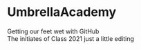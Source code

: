 # UmbrellaAcademy
Getting our feet wet with GitHub  
The initiates of Class 2021
just a little editing
